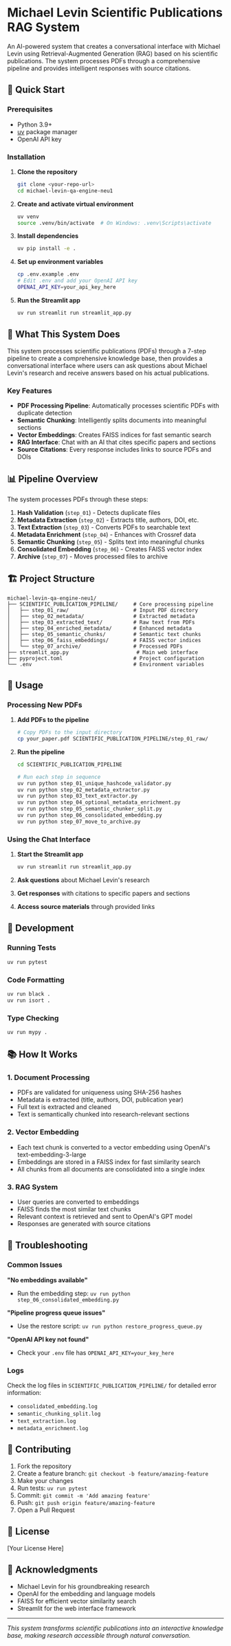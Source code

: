 # Michael Levin Scientific Publications RAG System

An AI-powered system that creates a conversational interface with Michael Levin using Retrieval-Augmented Generation (RAG) based on his scientific publications. The system processes PDFs through a comprehensive pipeline and provides intelligent responses with source citations.

## 🚀 Quick Start

### Prerequisites
- Python 3.9+
- [uv](https://docs.astral.sh/uv/) package manager
- OpenAI API key

### Installation

1. **Clone the repository**
   ```bash
   git clone <your-repo-url>
   cd michael-levin-qa-engine-neu1
   ```

2. **Create and activate virtual environment**
   ```bash
   uv venv
   source .venv/bin/activate  # On Windows: .venv\Scripts\activate
   ```

3. **Install dependencies**
   ```bash
   uv pip install -e .
   ```

4. **Set up environment variables**
   ```bash
   cp .env.example .env
   # Edit .env and add your OpenAI API key
   OPENAI_API_KEY=your_api_key_here
   ```

5. **Run the Streamlit app**
   ```bash
   uv run streamlit run streamlit_app.py
   ```

## 🔬 What This System Does

This system processes scientific publications (PDFs) through a 7-step pipeline to create a comprehensive knowledge base, then provides a conversational interface where users can ask questions about Michael Levin's research and receive answers based on his actual publications.

### Key Features
- **PDF Processing Pipeline**: Automatically processes scientific PDFs with duplicate detection
- **Semantic Chunking**: Intelligently splits documents into meaningful sections
- **Vector Embeddings**: Creates FAISS indices for fast semantic search
- **RAG Interface**: Chat with an AI that cites specific papers and sections
- **Source Citations**: Every response includes links to source PDFs and DOIs

## 📊 Pipeline Overview

The system processes PDFs through these steps:

1. **Hash Validation** (`step_01`) - Detects duplicate files
2. **Metadata Extraction** (`step_02`) - Extracts title, authors, DOI, etc.
3. **Text Extraction** (`step_03`) - Converts PDFs to searchable text
4. **Metadata Enrichment** (`step_04`) - Enhances with Crossref data
5. **Semantic Chunking** (`step_05`) - Splits text into meaningful chunks
6. **Consolidated Embedding** (`step_06`) - Creates FAISS vector index
7. **Archive** (`step_07`) - Moves processed files to archive

## 🏗️ Project Structure

```
michael-levin-qa-engine-neu1/
├── SCIENTIFIC_PUBLICATION_PIPELINE/     # Core processing pipeline
│   ├── step_01_raw/                     # Input PDF directory
│   ├── step_02_metadata/                # Extracted metadata
│   ├── step_03_extracted_text/          # Raw text from PDFs
│   ├── step_04_enriched_metadata/       # Enhanced metadata
│   ├── step_05_semantic_chunks/         # Semantic text chunks
│   ├── step_06_faiss_embeddings/        # FAISS vector indices
│   └── step_07_archive/                 # Processed PDFs
├── streamlit_app.py                      # Main web interface
├── pyproject.toml                       # Project configuration
└── .env                                 # Environment variables
```

## 🎯 Usage

### Processing New PDFs

1. **Add PDFs to the pipeline**
   ```bash
   # Copy PDFs to the input directory
   cp your_paper.pdf SCIENTIFIC_PUBLICATION_PIPELINE/step_01_raw/
   ```

2. **Run the pipeline**
   ```bash
   cd SCIENTIFIC_PUBLICATION_PIPELINE
   
   # Run each step in sequence
   uv run python step_01_unique_hashcode_validator.py
   uv run python step_02_metadata_extractor.py
   uv run python step_03_text_extractor.py
   uv run python step_04_optional_metadata_enrichment.py
   uv run python step_05_semantic_chunker_split.py
   uv run python step_06_consolidated_embedding.py
   uv run python step_07_move_to_archive.py
   ```

### Using the Chat Interface

1. **Start the Streamlit app**
   ```bash
   uv run streamlit run streamlit_app.py
   ```

2. **Ask questions** about Michael Levin's research
3. **Get responses** with citations to specific papers and sections
4. **Access source materials** through provided links

## 🔧 Development

### Running Tests
```bash
uv run pytest
```

### Code Formatting
```bash
uv run black .
uv run isort .
```

### Type Checking
```bash
uv run mypy .
```

## 📚 How It Works

### 1. Document Processing
- PDFs are validated for uniqueness using SHA-256 hashes
- Metadata is extracted (title, authors, DOI, publication year)
- Full text is extracted and cleaned
- Text is semantically chunked into research-relevant sections

### 2. Vector Embedding
- Each text chunk is converted to a vector embedding using OpenAI's text-embedding-3-large
- Embeddings are stored in a FAISS index for fast similarity search
- All chunks from all documents are consolidated into a single index

### 3. RAG System
- User queries are converted to embeddings
- FAISS finds the most similar text chunks
- Relevant context is retrieved and sent to OpenAI's GPT model
- Responses are generated with source citations

## 🚨 Troubleshooting

### Common Issues

**"No embeddings available"**
- Run the embedding step: `uv run python step_06_consolidated_embedding.py`

**"Pipeline progress queue issues"**
- Use the restore script: `uv run python restore_progress_queue.py`

**"OpenAI API key not found"**
- Check your `.env` file has `OPENAI_API_KEY=your_key_here`

### Logs
Check the log files in `SCIENTIFIC_PUBLICATION_PIPELINE/` for detailed error information:
- `consolidated_embedding.log`
- `semantic_chunking_split.log`
- `text_extraction.log`
- `metadata_enrichment.log`

## 🤝 Contributing

1. Fork the repository
2. Create a feature branch: `git checkout -b feature/amazing-feature`
3. Make your changes
4. Run tests: `uv run pytest`
5. Commit: `git commit -m 'Add amazing feature'`
6. Push: `git push origin feature/amazing-feature`
7. Open a Pull Request

## 📄 License

[Your License Here]

## 🙏 Acknowledgments

- Michael Levin for his groundbreaking research
- OpenAI for the embedding and language models
- FAISS for efficient vector similarity search
- Streamlit for the web interface framework

---

*This system transforms scientific publications into an interactive knowledge base, making research accessible through natural conversation.*
